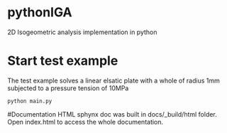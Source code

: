 # pythonIGA
2D Isogeometric analysis implementation in python

# Start test example
The test example solves a linear elsatic plate with a whole of radius 1mm subjected to a pressure tension of 10MPa

    python main.py

#Documentation
HTML sphynx doc was built in docs/_build/html folder. Open index.html to access the whole documentation.
